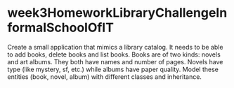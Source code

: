 # week3HomeworkLibraryChallengeInformalSchoolOfIT
Create a small application that mimics a library catalog. It needs to be able to add books, delete books and list books. Books are of two kinds: novels and art albums. They both have names and number of pages. Novels have type (like mystery, sf, etc.) while albums have paper quality.  Model these entities (book, novel, album) with different classes and inheritance. 
